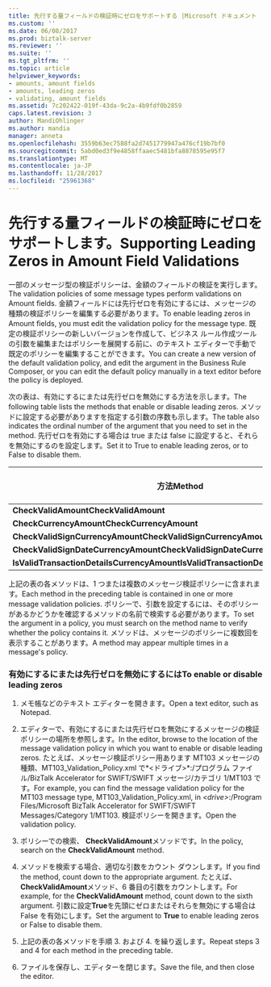 ```yaml
---
title: 先行する量フィールドの検証時にゼロをサポートする |Microsoft ドキュメント
ms.custom: ''
ms.date: 06/08/2017
ms.prod: biztalk-server
ms.reviewer: ''
ms.suite: ''
ms.tgt_pltfrm: ''
ms.topic: article
helpviewer_keywords:
- amounts, amount fields
- amounts, leading zeros
- validating, amount fields
ms.assetid: 7c202422-019f-43da-9c2a-4b9fdf0b2859
caps.latest.revision: 3
author: MandiOhlinger
ms.author: mandia
manager: anneta
ms.openlocfilehash: 3559b63ec7588fa2d7451779947a476cf19b7bf0
ms.sourcegitcommit: 5abd0ed3f9e4858ffaaec5481bfa8878595e95f7
ms.translationtype: MT
ms.contentlocale: ja-JP
ms.lasthandoff: 11/28/2017
ms.locfileid: "25961368"
---
```

# <a name="supporting-leading-zeros-in-amount-field-validations"></a><span data-ttu-id="bf5c8-102">先行する量フィールドの検証時にゼロをサポートします。</span><span class="sxs-lookup"><span data-stu-id="bf5c8-102">Supporting Leading Zeros in Amount Field Validations</span></span>
<span data-ttu-id="bf5c8-103">一部のメッセージ型の検証ポリシーは、金額のフィールドの検証を実行します。</span><span class="sxs-lookup"><span data-stu-id="bf5c8-103">The validation policies of some message types perform validations on Amount fields.</span></span> <span data-ttu-id="bf5c8-104">金額フィールドには先行ゼロを有効にするには、メッセージの種類の検証ポリシーを編集する必要があります。</span><span class="sxs-lookup"><span data-stu-id="bf5c8-104">To enable leading zeros in Amount fields, you must edit the validation policy for the message type.</span></span> <span data-ttu-id="bf5c8-105">既定の検証ポリシーの新しいバージョンを作成して、ビジネス ルール作成ツールの引数を編集またはポリシーを展開する前に、のテキスト エディターで手動で既定のポリシーを編集することができます。</span><span class="sxs-lookup"><span data-stu-id="bf5c8-105">You can create a new version of the default validation policy, and edit the argument in the Business Rule Composer, or you can edit the default policy manually in a text editor before the policy is deployed.</span></span>  
  
 <span data-ttu-id="bf5c8-106">次の表は、有効にするにまたは先行ゼロを無効にする方法を示します。</span><span class="sxs-lookup"><span data-stu-id="bf5c8-106">The following table lists the methods that enable or disable leading zeros.</span></span> <span data-ttu-id="bf5c8-107">メソッドに設定する必要がありますを指定する引数の序数も示します。</span><span class="sxs-lookup"><span data-stu-id="bf5c8-107">The table also indicates the ordinal number of the argument that you need to set in the method.</span></span> <span data-ttu-id="bf5c8-108">先行ゼロを有効にする場合は true または false に設定すると、それらを無効にするのを設定します。</span><span class="sxs-lookup"><span data-stu-id="bf5c8-108">Set it to True to enable leading zeros, or to False to disable them.</span></span>  
  
|<span data-ttu-id="bf5c8-109">方法</span><span class="sxs-lookup"><span data-stu-id="bf5c8-109">Method</span></span>|<span data-ttu-id="bf5c8-110">引数の数</span><span class="sxs-lookup"><span data-stu-id="bf5c8-110">Argument number</span></span>|  
|------------|---------------------|  
|<span data-ttu-id="bf5c8-111">**CheckValidAmount**</span><span class="sxs-lookup"><span data-stu-id="bf5c8-111">**CheckValidAmount**</span></span>|<span data-ttu-id="bf5c8-112">6</span><span class="sxs-lookup"><span data-stu-id="bf5c8-112">6</span></span>|  
|<span data-ttu-id="bf5c8-113">**CheckCurrencyAmount**</span><span class="sxs-lookup"><span data-stu-id="bf5c8-113">**CheckCurrencyAmount**</span></span>|<span data-ttu-id="bf5c8-114">4</span><span class="sxs-lookup"><span data-stu-id="bf5c8-114">4</span></span>|  
|<span data-ttu-id="bf5c8-115">**CheckValidSignCurrencyAmount**</span><span class="sxs-lookup"><span data-stu-id="bf5c8-115">**CheckValidSignCurrencyAmount**</span></span>|<span data-ttu-id="bf5c8-116">3</span><span class="sxs-lookup"><span data-stu-id="bf5c8-116">3</span></span>|  
|<span data-ttu-id="bf5c8-117">**CheckValidSignDateCurrencyAmount**</span><span class="sxs-lookup"><span data-stu-id="bf5c8-117">**CheckValidSignDateCurrencyAmount**</span></span>|<span data-ttu-id="bf5c8-118">4</span><span class="sxs-lookup"><span data-stu-id="bf5c8-118">4</span></span>|  
|<span data-ttu-id="bf5c8-119">**IsValidTransactionDetailsCurrencyAmount**</span><span class="sxs-lookup"><span data-stu-id="bf5c8-119">**IsValidTransactionDetailsCurrencyAmount**</span></span>|<span data-ttu-id="bf5c8-120">4</span><span class="sxs-lookup"><span data-stu-id="bf5c8-120">4</span></span>|  
  
 <span data-ttu-id="bf5c8-121">上記の表の各メソッドは、1 つまたは複数のメッセージ検証ポリシーに含まれます。</span><span class="sxs-lookup"><span data-stu-id="bf5c8-121">Each method in the preceding table is contained in one or more message validation policies.</span></span> <span data-ttu-id="bf5c8-122">ポリシーで、引数を設定するには、そのポリシーがあるかどうかを確認するメソッドの名前で検索する必要があります。</span><span class="sxs-lookup"><span data-stu-id="bf5c8-122">To set the argument in a policy, you must search on the method name to verify whether the policy contains it.</span></span> <span data-ttu-id="bf5c8-123">メソッドは、メッセージのポリシーに複数回を表示することがあります。</span><span class="sxs-lookup"><span data-stu-id="bf5c8-123">A method may appear multiple times in a message's policy.</span></span>  
  
### <a name="to-enable-or-disable-leading-zeros"></a><span data-ttu-id="bf5c8-124">有効にするにまたは先行ゼロを無効にするには</span><span class="sxs-lookup"><span data-stu-id="bf5c8-124">To enable or disable leading zeros</span></span>  
  
1.  <span data-ttu-id="bf5c8-125">メモ帳などのテキスト エディターを開きます。</span><span class="sxs-lookup"><span data-stu-id="bf5c8-125">Open a text editor, such as Notepad.</span></span>  
  
2.  <span data-ttu-id="bf5c8-126">エディターで、有効にするにまたは先行ゼロを無効にするメッセージの検証ポリシーの場所を参照します。</span><span class="sxs-lookup"><span data-stu-id="bf5c8-126">In the editor, browse to the location of the message validation policy in which you want to enable or disable leading zeros.</span></span> <span data-ttu-id="bf5c8-127">たとえば、メッセージ検証ポリシー用あります MT103 メッセージの種類、MT103_Validation_Policy.xml で*\<ドライブ\>*:/プログラム ファイル/BizTalk Accelerator for SWIFT/SWIFT メッセージ/カテゴリ 1/MT103 です。</span><span class="sxs-lookup"><span data-stu-id="bf5c8-127">For example, you can find the message validation policy for the MT103 message type, MT103_Validation_Policy.xml, in *\<drive\>*:/Program Files/Microsoft BizTalk Accelerator for SWIFT/SWIFT Messages/Category 1/MT103.</span></span> <span data-ttu-id="bf5c8-128">検証ポリシーを開きます。</span><span class="sxs-lookup"><span data-stu-id="bf5c8-128">Open the validation policy.</span></span>  
  
3.  <span data-ttu-id="bf5c8-129">ポリシーでの検索、 **CheckValidAmount**メソッドです。</span><span class="sxs-lookup"><span data-stu-id="bf5c8-129">In the policy, search on the **CheckValidAmount** method.</span></span>  
  
4.  <span data-ttu-id="bf5c8-130">メソッドを検索する場合、適切な引数をカウント ダウンします。</span><span class="sxs-lookup"><span data-stu-id="bf5c8-130">If you find the method, count down to the appropriate argument.</span></span> <span data-ttu-id="bf5c8-131">たとえば、 **CheckValidAmount**メソッド、6 番目の引数をカウントします。</span><span class="sxs-lookup"><span data-stu-id="bf5c8-131">For example, for the **CheckValidAmount** method, count down to the sixth argument.</span></span> <span data-ttu-id="bf5c8-132">引数に設定**True**を先頭にゼロまたはそれらを無効にする場合は False を有効にします。</span><span class="sxs-lookup"><span data-stu-id="bf5c8-132">Set the argument to **True** to enable leading zeros or False to disable them.</span></span>  
  
5.  <span data-ttu-id="bf5c8-133">上記の表の各メソッドを手順 3. および 4. を繰り返します。</span><span class="sxs-lookup"><span data-stu-id="bf5c8-133">Repeat steps 3 and 4 for each method in the preceding table.</span></span>  
  
6.  <span data-ttu-id="bf5c8-134">ファイルを保存し、エディターを閉じます。</span><span class="sxs-lookup"><span data-stu-id="bf5c8-134">Save the file, and then close the editor.</span></span>